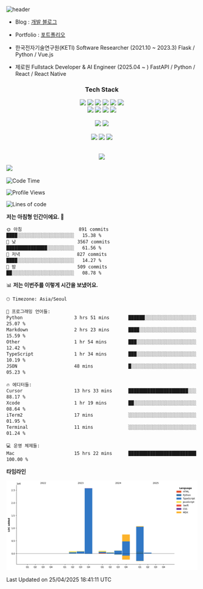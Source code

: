 ![header](https://capsule-render.vercel.app/api?type=soft&color=auto&height=150&section=header&text=HANGYU&fontSize=70&animation=twinkling)


- Blog : [개발 블로그](https://ruehan.org)
- Portfolio : [포트폴리오](https://interactive-portfolio-chi.vercel.app/)
 
- 한국전자기술연구원(KETI) Software Researcher (2021.10 ~ 2023.3) Flask / Python / Vue.js
- 제로원 Fullstack Developer & AI Engineer (2025.04 ~ ) FastAPI / Python / React / React Native

<h3 align="center"> Tech Stack </h3>
<p align="center">
<img src="https://img.shields.io/badge/HTML-E34F26?style=flat-square&logo=HTML5&logoColor=white"/></a>
<img src="https://img.shields.io/badge/CSS-1572B6?style=flat-square&logo=CSS3&logoColor=white"/></a>
<img src="https://img.shields.io/badge/JavaScript-F7DF1E?style=flat-square&logo=JavaScript&logoColor=white"/></a>
<img src="https://img.shields.io/badge/Java-007396?style=flat-square&logo=Java&logoColor=white"/></a>
<img src="https://img.shields.io/badge/React-61DAFB?style=flat-square&logo=React&logoColor=white"/></a>
<img src="https://img.shields.io/badge/Next-000000?style=flat-square&logo=Next.js&logoColor=white"/></a>
<br>
<img src="https://img.shields.io/badge/Remix-000000?style=flat-square&logo=Remix&logoColor=white"/></a>
<img src="https://img.shields.io/badge/Python-3776AB?style=flat-square&logo=Python&logoColor=white"/></a>
<img src="https://img.shields.io/badge/Flask-000000?style=flat-square&logo=Flask&logoColor=white"/></a>
<img src="https://img.shields.io/badge/MySQL-4479A1?style=flat-square&logo=MySQL&logoColor=white"/></a>

<br>
<br>
<img src="https://img.shields.io/badge/Android Studio-3DDC84?style=flat-square&logo=Android Studio&logoColor=white"/></a>
<img src="https://img.shields.io/badge/Visual Studio Code-007ACC?style=flat-square&logo=Visual Studio Code&logoColor=white"/></a>
<br>
<br>
<img src="https://img.shields.io/badge/macOS-000000?style=flat-square&logo=macOS&logoColor=white"/></a>
<img src="https://img.shields.io/badge/Windows-0078D6?style=flat-square&logo=Windows&logoColor=white"/></a>
<img src="https://img.shields.io/badge/Ubuntu-E95420?style=flat-square&logo=Ubuntu&logoColor=white"/></a>
<br>
<br>

</p>

<p align="center">
  <img align="center" src="https://github-readme-stats.vercel.app/api?username=ruehan&theme=cobalt&show_icons=true" />
</p>

![](https://gh-hits.nomadcoders.workers.dev/view?username=ruehan)

 <!--START_SECTION:waka-->
![Code Time](http://img.shields.io/badge/Code%20Time-1%2C886%20hrs%2011%20mins-blue)

![Profile Views](http://img.shields.io/badge/Profile%20Views-9-blue)

![Lines of code](https://img.shields.io/badge/%EC%A0%80%EB%8A%94%20%EC%97%AC%ED%83%9C%EA%B9%8C%EC%A7%80%20-4.9%20million%20%EC%A4%84%EC%9D%98%20%EC%BD%94%EB%93%9C%EB%A5%BC%20%EC%9E%91%EC%84%B1%ED%96%88%EC%96%B4%EC%9A%94.-blue)

**저는 아침형 인간이에요. 🐤** 

```text
🌞 아침                     891 commits         ████░░░░░░░░░░░░░░░░░░░░░   15.38 % 
🌆 낮　                     3567 commits        ███████████████░░░░░░░░░░   61.56 % 
🌃 저녁                     827 commits         ████░░░░░░░░░░░░░░░░░░░░░   14.27 % 
🌙 밤　                     509 commits         ██░░░░░░░░░░░░░░░░░░░░░░░   08.78 % 
```


📊 **저는 이번주를 이렇게 시간을 보냈어요.** 

```text
🕑︎ Timezone: Asia/Seoul

💬 프로그래밍 언어들: 
Python                   3 hrs 51 mins       ██████░░░░░░░░░░░░░░░░░░░   25.07 % 
Markdown                 2 hrs 23 mins       ████░░░░░░░░░░░░░░░░░░░░░   15.59 % 
Other                    1 hr 54 mins        ███░░░░░░░░░░░░░░░░░░░░░░   12.42 % 
TypeScript               1 hr 34 mins        ███░░░░░░░░░░░░░░░░░░░░░░   10.19 % 
JSON                     48 mins             █░░░░░░░░░░░░░░░░░░░░░░░░   05.23 % 

🔥 에디터들: 
Cursor                   13 hrs 33 mins      ██████████████████████░░░   88.17 % 
Xcode                    1 hr 19 mins        ██░░░░░░░░░░░░░░░░░░░░░░░   08.64 % 
iTerm2                   17 mins             ░░░░░░░░░░░░░░░░░░░░░░░░░   01.95 % 
Terminal                 11 mins             ░░░░░░░░░░░░░░░░░░░░░░░░░   01.24 % 

💻 운영 체제들: 
Mac                      15 hrs 22 mins      █████████████████████████   100.00 % 
```

**타임라인**

![Lines of Code chart](https://raw.githubusercontent.com/ruehan/ruehan/main/assets/bar_graph.png)


 Last Updated on 25/04/2025 18:41:11 UTC
<!--END_SECTION:waka-->


  


